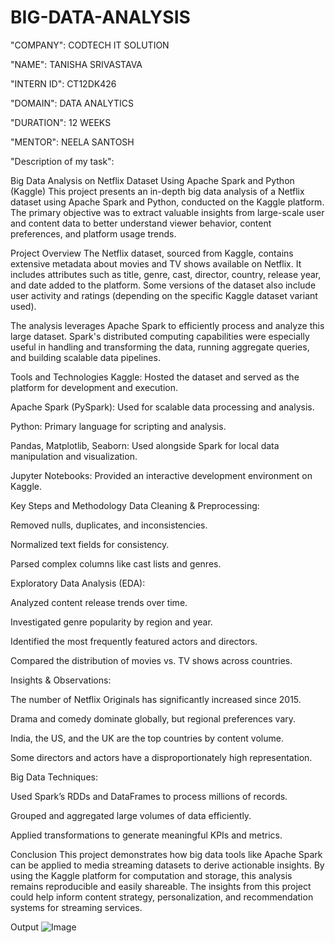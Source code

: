 # BIG-DATA-ANALYSIS

"COMPANY": CODTECH IT SOLUTION

"NAME": TANISHA SRIVASTAVA

"INTERN ID": CT12DK426

"DOMAIN": DATA ANALYTICS

"DURATION": 12 WEEKS

"MENTOR": NEELA SANTOSH

"Description of my task":

Big Data Analysis on Netflix Dataset Using Apache Spark and Python (Kaggle)
This project presents an in-depth big data analysis of a Netflix dataset using Apache Spark and Python, conducted on the Kaggle platform. The primary objective was to extract valuable insights from large-scale user and content data to better understand viewer behavior, content preferences, and platform usage trends.

Project Overview
The Netflix dataset, sourced from Kaggle, contains extensive metadata about movies and TV shows available on Netflix. It includes attributes such as title, genre, cast, director, country, release year, and date added to the platform. Some versions of the dataset also include user activity and ratings (depending on the specific Kaggle dataset variant used).

The analysis leverages Apache Spark to efficiently process and analyze this large dataset. Spark's distributed computing capabilities were especially useful in handling and transforming the data, running aggregate queries, and building scalable data pipelines.

Tools and Technologies
Kaggle: Hosted the dataset and served as the platform for development and execution.

Apache Spark (PySpark): Used for scalable data processing and analysis.

Python: Primary language for scripting and analysis.

Pandas, Matplotlib, Seaborn: Used alongside Spark for local data manipulation and visualization.

Jupyter Notebooks: Provided an interactive development environment on Kaggle.

Key Steps and Methodology
Data Cleaning & Preprocessing:

Removed nulls, duplicates, and inconsistencies.

Normalized text fields for consistency.

Parsed complex columns like cast lists and genres.

Exploratory Data Analysis (EDA):

Analyzed content release trends over time.

Investigated genre popularity by region and year.

Identified the most frequently featured actors and directors.

Compared the distribution of movies vs. TV shows across countries.

Insights & Observations:

The number of Netflix Originals has significantly increased since 2015.

Drama and comedy dominate globally, but regional preferences vary.

India, the US, and the UK are the top countries by content volume.

Some directors and actors have a disproportionately high representation.

Big Data Techniques:

Used Spark’s RDDs and DataFrames to process millions of records.

Grouped and aggregated large volumes of data efficiently.

Applied transformations to generate meaningful KPIs and metrics.

Conclusion
This project demonstrates how big data tools like Apache Spark can be applied to media streaming datasets to derive actionable insights. By using the Kaggle platform for computation and storage, this analysis remains reproducible and easily shareable. The insights from this project could help inform content strategy, personalization, and recommendation systems for streaming services.

Output
![Image](https://github.com/user-attachments/assets/3af97aa2-5953-4248-bfff-dec6aad717c7)
